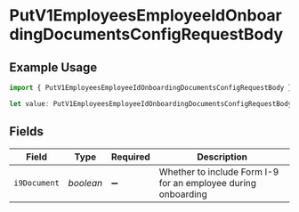 # PutV1EmployeesEmployeeIdOnboardingDocumentsConfigRequestBody

## Example Usage

```typescript
import { PutV1EmployeesEmployeeIdOnboardingDocumentsConfigRequestBody } from "@gusto/embedded-api/models/operations/putv1employeesemployeeidonboardingdocumentsconfig.js";

let value: PutV1EmployeesEmployeeIdOnboardingDocumentsConfigRequestBody = {};
```

## Fields

| Field                                                         | Type                                                          | Required                                                      | Description                                                   |
| ------------------------------------------------------------- | ------------------------------------------------------------- | ------------------------------------------------------------- | ------------------------------------------------------------- |
| `i9Document`                                                  | *boolean*                                                     | :heavy_minus_sign:                                            | Whether to include Form I-9 for an employee during onboarding |